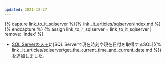 ```yaml
---
updated: 2021-12-27
---
```

{% capture link_to_it_sqlserver %}{% link _it_articles/sqlserver/index.md %}{% endcapture %}
{% assign link_to_it_sqlserver = link_to_it_sqlserver | remove: 'index' %}

- [SQL Serverのメモ]({{link_to_it_sqlserver}})に[SQL Serverで現在時刻や現在日付を取得するSQL]({% link _it_articles/sqlserver/get_the_current_time_and_current_date.md %})を追加しました。
